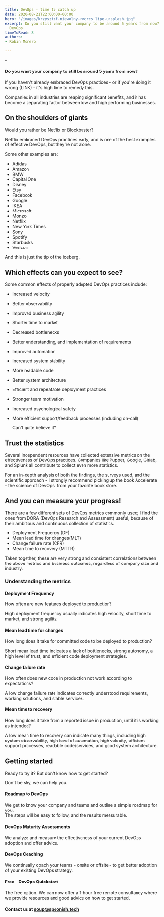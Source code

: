 ```yaml
---
title: DevOps - time to catch up
date: 2020-08-21T22:00:00+00:00
hero: "/images/krzysztof-niewolny-rvcrcs_lipe-unsplash.jpg"
excerpt: Do you still want your company to be around 5 years from now? Time to embrace
  DevOps
timeToRead: 8
authors:
- Robin Morero

---
```

\-

#### Do you want your company to still be around 5 years from now?

If you haven't already embraced DevOps practices - or if you're doing it wrong (LINK) - it's high time to remedy this.

Companies in all industries are reaping significant benefits, and it has become a separating factor between low and high performing businesses.

## On the shoulders of giants

Would you rather be Netflix or Blockbuster?

Netflix embraced DevOps practices early, and is one of the best examples of effective DevOps, but they're not alone.

Some other examples are:

* Adidas
* Amazon
* BMW
* Capital One
* Disney
* Etsy
* Facebook
* Google
* IKEA
* Microsoft
* Monzo
* Netflix
* New York Times
* Sony
* Spotify
* Starbucks
* Verizon

And this is just the tip of the iceberg.

## Which effects can you expect to see?

Some common effects of properly adopted DevOps practices include:

* Increased velocity
* Better observability
* Improved business agility
* Shorter time to market
* Decreased bottlenecks
* Better understanding, and implementation of requirements
* Improved automation
* Increased system stability
* More readable code
* Better system architecture
* Efficient and repeatable deployment practices
* Stronger team motivation
* Increased psychological safety
* More efficient support/feedback processes (including on-call)

  Can't quite believe it?

## Trust the statistics

Several independent resources have collected extensive metrics on the effectiveness of DevOps practices. Companies like Puppet, Google, Gitlab, and Splunk all contribute to collect even more statistics.

For an in-depth analysis of both the findings, the surveys used, and the scientific approach - I strongly recommend picking up the book Accelerate - the science of DevOps, from your favorite book store.

## And you can measure your progress!

There are a few different sets of DevOps metrics commonly used; I find the ones from DORA (DevOps Research and Assessment) useful, because of their ambitious and continuous collection of statistics.

* Deployment Frequency (DF)
* Mean lead time for changes(MLT)
* Change failure rate (CFR)
* Mean time to recovery (MTTR)

Taken together, these are very strong and consistent correlations between the above metrics and business outcomes, regardless of company size and industry.

### Understanding the metrics

#### Deployment Frequency

How often are new features deployed to production?

High deployment frequency usually indicates high velocity, short time to market, and strong agility.

#### Mean lead time for changes

How long does it take for committed code to be deployed to production?

Short mean lead time indicates a lack of bottlenecks, strong autonomy, a high level of trust, and efficient code deployment strategies.

#### Change failure rate

How often does new code in production not work according to expectations?

A low change failure rate indicates correctly understood requirements, working solutions, and stable services.

#### Mean time to recovery

How long does it take from a reported issue in production, until it is working as intended?

A low mean time to recovery can indicate many things, including high system observability, high level of automation, high velocity, efficient support processes, readable code/services, and good system architecture.

## Getting started

Ready to try it? But don't know how to get started?

Don't be shy, we can help you.

#### Roadmap to DevOps

We get to know your company and teams and outline a simple roadmap for you.  
The steps will be easy to follow, and the results measurable.

#### DevOps Maturity Assessments

We analyze and measure the effectiveness of your current DevOps adoption and offer advice.

#### DevOps Coaching

We continually coach your teams - onsite or offsite -  to get better adoption of your existing DevOps strategy.

#### Free - DevOps Quickstart

The free option. We can now offer a 1-hour free remote consultancy where we provide resources and good advice on how to get started.

#### Contact us at [soup@spoonish.tech](mailto:soup@spoonish.tech "soup@spoonish.tech")